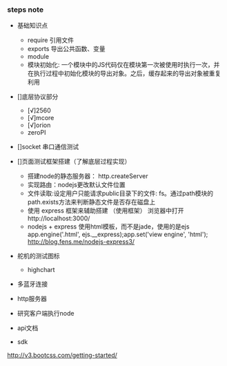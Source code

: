 ### steps note
- 基础知识点
    - require 引用文件
    - exports 导出公共函数、变量
    - module
    - 模块初始化: 一个模块中的JS代码仅在模块第一次被使用时执行一次，并在执行过程中初始化模块的导出对象。之后，缓存起来的导出对象被重复利用

- []底层协议部分
    - [√]2560
    - [√]mcore
    - [√]orion
    - zeroPI
- []socket 串口通信测试
- []页面测试框架搭建（了解底层过程实现）
    - 搭建node的静态服务器： http.createServer
    - 实现路由：nodejs更改默认文件位置
    - 文件读取:设定用户只能请求public目录下的文件: fs。通过path模块的path.exists方法来判断静态文件是否存在磁盘上
    - 使用 express 框架来辅助搭建 （使用框架）
        浏览器中打开 http://localhost:3000/
    - nodejs + express 使用html模板，而不是jade，使用的是ejs
        app.engine('.html', ejs.__express);app.set('view engine', 'html');
        http://blog.fens.me/nodejs-express3/

- 舵机的测试图标
    - highchart

- 多蓝牙连接
- http服务器
- 研究客户端执行node

- api文档
- sdk

http://v3.bootcss.com/getting-started/